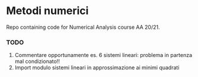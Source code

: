 # Metodi numerici
Repo containing code for Numerical Analysis course AA 20/21.

### TODO
1. Commentare opportunamente es. 6 sistemi lineari: problema in partenza mal condizionato!!
2. Import modulo sistemi lineari in approssimazione ai minimi quadrati
